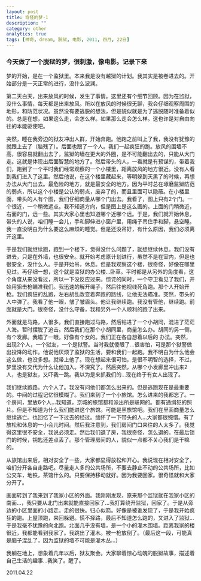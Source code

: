 ```yaml
---
layout: post
title: 奇怪的梦-1
description: ""
category: other
analytics: true
tags: [神奇, dream, 脱狱, 电影, 2011, 四月, 22日]
---
```


### 今天做了一个脱狱的梦，很刺激，像电影。记录下来

梦的开始，是在一个监狱里。本来我是没有越狱的计划。我其实是被卷进去的。开始部分是一天正常的进行，没什么波澜。

第二天白天，出来放风的时候，发生了事情。这里还有个细节回顾。因为在监狱，没什么事情，每天都是出来放风。所以在放风的时候很无聊，我会仔细观察周围的地形，和防范状况。虽然没有要逃脱的想法，但是貌似就是为了逃脱随时准备着似的。总是在想，如果这么走，会怎么样。如果那么走会怎么样。这也许是对自由向往的本能驱使吧。

突然，睡在我旁边的狱友冲出人群，开始奔跑。他跑之前叫上了我，我没有犹豫的就跟上去了（脑残了）。后面也跟了一个人。我们一起疯狂的跑。放风的围墙不高，很容易就翻出去了，监狱的墙在更大的外圈，是不可能翻出去的，只能从大门走。这就是体现出后面智慧的地方了。然后带头的人，一看就是有预谋的，带着我们，跑到了一个平时我们经常观察的一个小楼里，距离放风的地方很近。没有人看到我们进入了这里。然后他说，在这个楼里藏起来，等明躲到天黑了的时候，再想办法从大门出去。最危险的地方，就是最安全的地方。因为平时总在琢磨监狱防范的弱点，所以这个小楼是公认的弱点，废弃了的，而且里面可以隐蔽。在小楼里面，带头的人有个图，我们仔细商量从哪个门出去。我看了，图上只有2个门。一个很近，一个稍微远点。我不知道方向，但是图上是这么画的。上面的门稍微近，右面的门，远一些。其实大家心里也知道哪个近哪个远。于是，我们就开始休息，带头的人说，咱们睡一会儿，手和脚伸进小窗户里，用绳子吊住手和脚，悬空睡。我一直没明白为什么要这么麻烦的睡觉。但是还没吊好，有什么原因，我们必须离开这里。

于是我们就继续跑，跑到一个楼下，觉得没什么问题了，就想继续休息。我们没有进去，只是在外墙，也很安全。就开始考虑原计划进行，虽然不是在室内，但是也很安全，没什么人。于是开始吊，休息。但是我观察这个楼，很奇怪，好像在哪里见过。再仔细一想，这个就是监狱的办公楼…卧草。平时都是从另外的角度看，这个角度从来没看过，所以一下没反应过来。惊诧的同时，一个守卫看见了我们，开始用狙击枪瞄准我们。我迅速的解开绳子，然后往他视线死角跑。那个人开始开枪。我们疯狂的乱跑，左右胡乱改变着奔跑的路线，让他无法瞄准。突然，带头的人中弹了。我看了他一眼，皱了皱眉头。他让我继续跑。我没有管他，继续跑。前面就是大门。很奇怪，没什么守备，我和另外一个人顺利的跑了出来。

外面就是马路，人很多。我们直接跑过马路，然后钻进了一个小胡同，混进了茫茫人海。暂时摆脱了追击。然后我们在那个小胡同里，商量怎么办。胡同的另一侧，有个发廊。我瞄了一眼，好像有个女的。我们正在各自想着以后的 办法。突然，出现2个人，一个狱友，一个是狱警。当时我就傻眼了…很害怕，可是那个狱警做出投降的动作。他说他厌烦了监狱的生活，要和我们一起跑。我不明白为什么他会这么做，也没多想。就带上他了。现在想起来很可怕，是很不明智的选择，不过，梦里没有交代为什么让他加入。不深究了。然后突然，从哪个小发廊里冲出来2人，也是狱友，又吓我一跳。我以为是来抓我们的…现在终于有女人出现了。

我们继续跑路。六个人了。我没有问他们都怎么出来的。但是逃跑现在是最重要的。中间的过程记忆很模糊了。我们来到了一个小旅馆。怎么进来的我都忘了。一个房间，里放6个人…我知道，京城的旅馆都和派出所是联网的。都有通缉犯的照片。但是不知道为什么我们能进这个旅馆。可能是黑旅馆吧。我们在里面商量怎么继续逃亡。也回忆了一下过去的经过。缅怀了一下带头的人…大家都很惋惜。有了放松和休息的一小会儿时间。然后我注意到，我们房间门口来往的人太多了。我觉得这里很不安全，我说必须走。然后我们退了房，我很奇怪，怎么退的。在最后锁门的时候，钥匙还差点丢了。那个管理房间的人，貌似一点都不关心我们是干嘛的。

从旅馆出来后，相对安全了一些，大家都显得放松和开心。我说现在相对安全了，咱们分开各自走路吧。尽量走人多的公共场所，不要去静止不动的公共场所，比如公交车，地铁，茶馆什么的。只要保持移动就好。因为我要回家。很奇怪就和大家分开了。

画面转到了我来到了我家小区的外面。我刚刚发现，原来那个监狱就在我家小区的南面…，我只要从北门出来就能直接回家了…我打算绕开监狱，回家了。于是从旁边的小区里面的小路走。走的很快。归心似箭。好像是被谁发现了，于是我开始疯狂的跑。上屋顶跑，来回躲避。慌不择路，最后不知道怎么跑的，又进入了监狱…于是我毫不犹豫的向北跑。北面几乎没有墙，是一个小的灌木围墙。距离我家的楼很近，我都能看到我家了。我跳出了灌木。被一枪放倒了。（最后这一段，可能真是脑子混乱了，因为监狱的墙不可能是灌木丛…）

我躺在地上，想象着几年以后，狱友聚会。大家聊着惊心动魄的脱狱故事，描述着自己生活的趣事…我笑了。醒了。

2011.04.22
